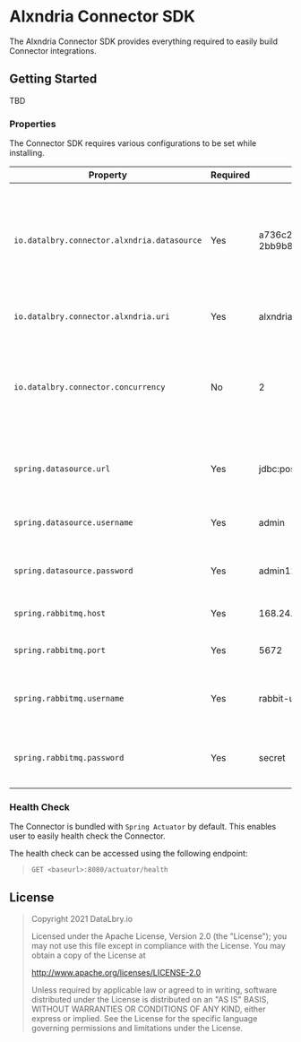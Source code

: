 # Alxndria Connector SDK

The Alxndria Connector SDK provides everything required to easily build Connector integrations.

## Getting Started
TBD

### Properties
The Connector SDK requires various configurations to be set while installing.

| Property | Required | Example| Default | Description |
| --- | --- | --- | --- | --- |
| `io.datalbry.connector.alxndria.datasource` | Yes | a736c224-aa4d-457b-ae7f-2bb9b890d17d | - | The Alxndria datasource to use for synchronization. There must always be a 1:1 relationship between Connector and Datasource. |
| `io.datalbry.connector.alxndria.uri` | Yes | alxndria.datalbry.io | - | The URI to the Alxndria instance. |
| `io.datalbry.connector.concurrency` | No | 2 | 1 | The Concurrency level of the Connector. 2 will result into having two parallel worker per connector instance. |
| `spring.datasource.url` | Yes | jdbc:postgresql://host:port/database | - | The Postgres database to store the traversal information in |
| `spring.datasource.username` | Yes | admin | - | The user to authenticate to the database with |
| `spring.datasource.password` | Yes | admin123 | - | The password to authenticate to the database with |
| `spring.rabbitmq.host` | Yes | 168.24.24.0 | - | The host of the RabbitMQ broker |
| `spring.rabbitmq.port` | Yes | 5672 | - | The port of the RabbitMQ broker |
| `spring.rabbitmq.username` | Yes | rabbit-user | - | The user to authenticate with to the RabbitMQ broker with |
| `spring.rabbitmq.password` | Yes | secret | - | The password to authenticate with to the RabbitMQ broker with |

### Health Check
The Connector is bundled with `Spring Actuator` by default. 
This enables user to easily health check the Connector.

The health check can be accessed using the following endpoint:
> `GET <baseurl>:8080/actuator/health`


## License
>Copyright 2021 DataLbry.io
>
>Licensed under the Apache License, Version 2.0 (the "License");
>you may not use this file except in compliance with the License.
>You may obtain a copy of the License at
>
>http://www.apache.org/licenses/LICENSE-2.0
>
>Unless required by applicable law or agreed to in writing, software
>distributed under the License is distributed on an "AS IS" BASIS,
>WITHOUT WARRANTIES OR CONDITIONS OF ANY KIND, either express or implied.
>See the License for the specific language governing permissions and
>limitations under the License.

